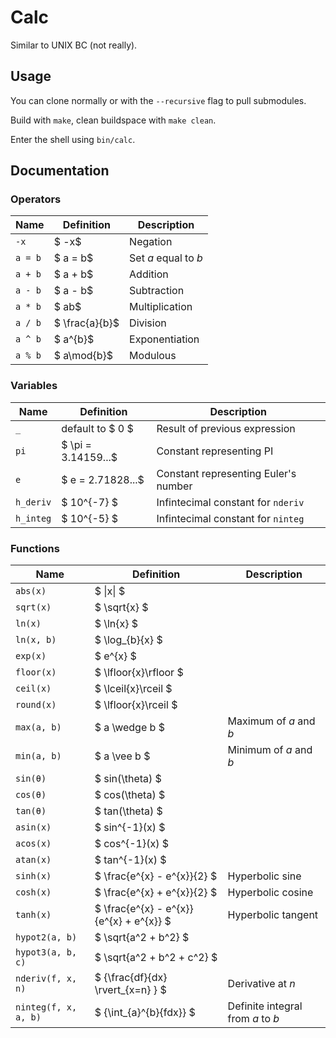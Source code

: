 # Calc

Similar to UNIX BC (not really).

## Usage

You can clone normally or with the `--recursive` flag to pull submodules.

Build with `make`, clean buildspace with `make clean`.

Enter the shell using `bin/calc`.

## Documentation 

### Operators

| Name | Definition | Description |
| --- | --- | --- |
| `-x` | $ -x$ | Negation |
| `a = b` | $ a = b$ | Set $a$ equal to $b$ |
| `a + b` | $ a + b$ | Addition |
| `a - b` | $ a - b$ | Subtraction |
| `a * b` | $ ab$ | Multiplication |
| `a / b` | $ \frac{a}{b}$ | Division |
| `a ^ b` | $ a^{b}$ | Exponentiation |
| `a % b` | $ a\mod{b}$ | Modulous |

### Variables 
| Name | Definition | Description |
| --- | --- | --- |
| `_` | default to $ 0 $ | Result of previous expression |
| `pi` | $ \pi = 3.14159...$ | Constant representing PI |
| `e` | $ e = 2.71828...$ | Constant representing Euler's number |
| `h_deriv` | $ 10^{-7} $ | Infintecimal constant for `nderiv` |
| `h_integ` | $ 10^{-5} $ | Infintecimal constant for `ninteg` |

### Functions
| Name | Definition | Description |
| --- | --- | --- |
| `abs(x)` | $ \|x\| $ |  |
| `sqrt(x)` | $ \sqrt{x} $ |  |
| `ln(x)` | $ \ln{x} $ |  |
| `ln(x, b)` | $ \log_{b}{x} $ |  |
| `exp(x)` | $ e^{x} $ |  |
| `floor(x)` | $ \lfloor{x}\rfloor $ |  |
| `ceil(x)` | $ \lceil{x}\rceil $ |  |
| `round(x)` | $ \lfloor{x}\rceil $ |  |
| `max(a, b)` | $ a \wedge b $ | Maximum of $a$ and $b$ |
| `min(a, b)` | $ a \vee b $ | Minimum of $a$ and $b$ |
| `sin(θ)` | $ sin(\theta) $ | |
| `cos(θ)` | $ cos(\theta) $ | |
| `tan(θ)` | $ tan(\theta) $ | |
| `asin(x)` | $ sin^{-1}(x) $ | |
| `acos(x)` | $ cos^{-1}(x) $ | |
| `atan(x)` | $ tan^{-1}(x) $ | |
| `sinh(x)` | $ \frac{e^{x} - e^{x}}{2} $ | Hyperbolic sine |
| `cosh(x)` | $ \frac{e^{x} + e^{x}}{2} $ | Hyperbolic cosine|
| `tanh(x)` | $ \frac{e^{x} - e^{x}}{e^{x} + e^{x}} $ | Hyperbolic tangent |
| `hypot2(a, b)` | $ \sqrt{a^2 + b^2} $ | |
| `hypot3(a, b, c)` | $ \sqrt{a^2 + b^2 + c^2} $ | |
| `nderiv(f, x, n)` | $ {\frac{df}{dx} \rvert_{x=n} } $ | Derivative at $n$|
| `ninteg(f, x, a, b)` | $ {\int_{a}^{b}{fdx}} $ | Definite integral from $a$ to $b$ |